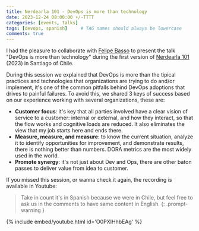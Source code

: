 ```yaml
---
title: Nerdearla 101 - DevOps is more than technology
date: 2023-12-24 08:00:00 +/-TTTT
categories: [events, talks]
tags: [devops, spanish]     # TAG names should always be lowercase
comments: true
---
```


I had the pleasure to collaborate with [Felipe Basso](https://www.linkedin.com/in/felipe-basso-vera-24389296/) to present the talk "DevOps is more than technology" during the first version of [Nerdearla 101](https://101.nerdear.la/es/) (2023) in Santiago of Chile.

During this session we explained that DevOps is more than the tipical practices and technologies that organizations are trying to do and/or implement, it's one of the common pitfalls behind DevOps adoptions that drives to painful failures. To avoid this, we shared 3 keys of success based on our experience working with several organizations, these are:

* **Customer focus**: it's key that all parties involved have a clear vision of service to a customer: internal or external, and how they interact, so that the flow works and cognitive loads are reduced. It also eliminates the view that my job starts here and ends there.
* **Measure, measure, and measure**: to know the current situation, analyze it to identify opportunities for improvement, and demonstrate results, there is nothing better than numbers. DORA metrics are the most widely used in the world.
* **Promote synergy**: it's not just about Dev and Ops, there are other baton passes to deliver value from idea to customer.

If you missed this session, or wanna check it again, the recording is available in Youtube:

> Take in count it's in Spanish because we were in Chile, but feel free to ask us in the comments to have same content in English.
{: .prompt-warning }

{% include embed/youtube.html id='O0PXIHhbEAg' %}
